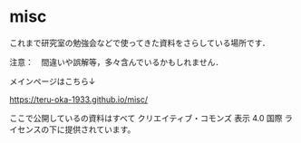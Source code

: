 # misc

これまで研究室の勉強会などで使ってきた資料をさらしている場所です．

注意：　間違いや誤解等，多々含んでいるかもしれません．

メインページはこちら↓

https://teru-oka-1933.github.io/misc/
 
ここで公開しているの資料はすべて クリエイティブ・コモンズ 表示 4.0 国際 ライセンスの下に提供されています。
